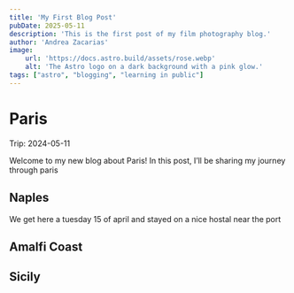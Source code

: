 ```yaml
---
title: 'My First Blog Post'
pubDate: 2025-05-11
description: 'This is the first post of my film photography blog.'
author: 'Andrea Zacarias'
image:
    url: 'https://docs.astro.build/assets/rose.webp'
    alt: 'The Astro logo on a dark background with a pink glow.'
tags: ["astro", "blogging", "learning in public"]
---
```

# Paris

Trip: 2024-05-11

Welcome to my new blog about Paris! In this post, I’ll be sharing my journey through paris

## Naples
We get here a tuesday 15 of april and stayed on a nice hostal near the port

## Amalfi Coast

## Sicily